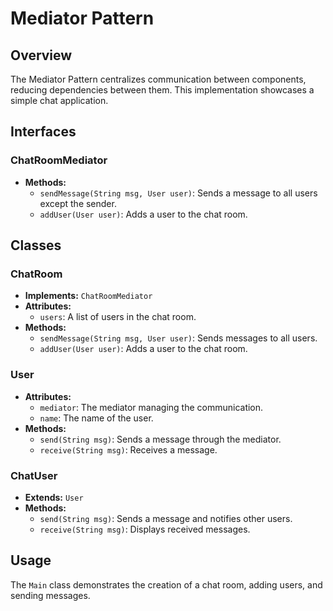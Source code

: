 # Mediator Pattern

## Overview
The Mediator Pattern centralizes communication between components, reducing dependencies between them. This implementation showcases a simple chat application.

## Interfaces

### ChatRoomMediator
- **Methods:**
  - `sendMessage(String msg, User user)`: Sends a message to all users except the sender.
  - `addUser(User user)`: Adds a user to the chat room.

## Classes

### ChatRoom
- **Implements:** `ChatRoomMediator`
- **Attributes:**
  - `users`: A list of users in the chat room.
- **Methods:**
  - `sendMessage(String msg, User user)`: Sends messages to all users.
  - `addUser(User user)`: Adds a user to the chat room.

### User
- **Attributes:**
  - `mediator`: The mediator managing the communication.
  - `name`: The name of the user.
- **Methods:**
  - `send(String msg)`: Sends a message through the mediator.
  - `receive(String msg)`: Receives a message.

### ChatUser
- **Extends:** `User`
- **Methods:**
  - `send(String msg)`: Sends a message and notifies other users.
  - `receive(String msg)`: Displays received messages.

## Usage
The `Main` class demonstrates the creation of a chat room, adding users, and sending messages.

